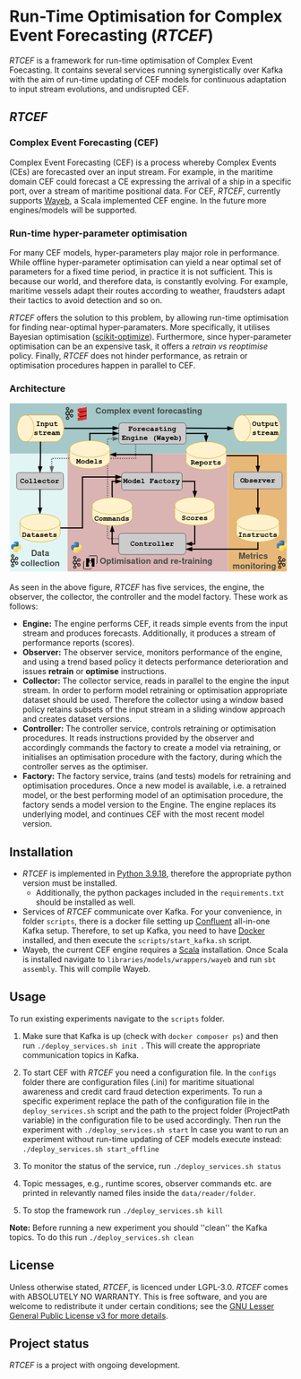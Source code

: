 # Run-Time Optimisation for Complex Event Forecasting (_RTCEF_)

_RTCEF_ is a framework for run-time optimisation of Complex Event Foecasting. It contains several services running synergistically over Kafka with the aim of run-time updating of CEF models for continuous adaptation to input stream evolutions, and undisrupted CEF.


## _RTCEF_

### Complex Event Forecasting (CEF)
Complex Event Forecasting (CEF) is a process whereby Complex Events (CEs) are forecasted over an input stream. For example, in the maritime domain CEF could forecast a CE expressing the arrival of a ship in a specific port, over a stream of maritime positional data.
For CEF, _RTCEF_, currently supports [Wayeb](https://github.com/ElAlev/Wayeb), a Scala implemented CEF engine. In the future more engines/models will be supported.

### Run-time hyper-parameter optimisation
For many CEF models, hyper-parameters play major role in performance. While offline hyper-parameter optimisation can yield a near optimal set of parameters for a fixed time period, in practice it is not sufficient. This is because our world, and therefore data, is constantly evolving. For example, maritime vessels adapt their routes according to weather, fraudsters adapt their tactics to avoid detection and so on.

_RTCEF_ offers the solution to this problem, by allowing run-time optimisation for finding near-optimal hyper-paramaters. More specifically, it utilises Bayesian optimisation ([scikit-optimize](https://scikit-optimize.github.io)). Furthermore, since hyper-parameter optimisation can be an expensive task, it offers a _retrain vs reoptimise_ policy. Finally, _RTCEF_ does not hinder performance, as retrain or optimisation procedures happen in parallel to CEF.




### Architecture

![arch](https://github.com/manospits/rtcef/blob/main/docs/arch.png?raw=true)

As seen in the above figure, _RTCEF_ has five services, the engine, the observer, the collector, the controller and the model factory. These work as follows:

* **Engine:** The engine performs CEF, it reads simple events from the input stream and produces forecasts. Additionally, it produces a stream of performance reports (scores).
* **Observer:** The observer service, monitors performance of the engine, and using a trend based policy it detects performance deterioration and issues **retrain** or **optimise** instructions.  
* **Collector:** The collector service, reads in parallel to the engine the input stream. In order to perform model retraining or optimisation appropriate dataset should be used. Therefore the collector using a window based policy retains subsets of the input stream in a sliding window approach and creates dataset versions.
* **Controller:** The controller service, controls retraining or optimisation procedures. It reads instructions provided by the observer and accordingly commands the factory to create a model via retraining, or initialises an optimisation procedure with the factory, during which the controller serves as the optimiser.
* **Factory:** The factory service, trains (and tests) models for retraining and optimisation procedures. Once a new model is available, i.e. a retrained model, or the best performing model of an optimisation procedure, the factory sends a model version to the Engine. The engine replaces its underlying model, and continues CEF with the most recent model version. 

## Installation
 + _RTCEF_ is  implemented in [Python 3.9.18](https://www.python.org/downloads/release/python-3918/), therefore the appropriate python version must be installed.
   + Additionally, the python packages included in the `requirements.txt` should be installed as well.
 + Services of _RTCEF_ communicate over Kafka. For your convenience, in folder `scripts`, there is a docker file setting up [Confluent](https://www.confluent.io/) all-in-one Kafka setup. Therefore, to set up Kafka, you need to have [Docker](https://www.docker.com/) installed, and then execute the `scripts/start_kafka.sh` script.
 + Wayeb, the current CEF engine requires a [Scala](https://www.scala-lang.org/) installation. Once Scala is installed navigate to `libraries/models/wrappers/wayeb` and run `sbt assembly`. This will compile Wayeb.  

## Usage
To run existing experiments navigate to the `scripts` folder.

1. Make sure that Kafka is up (check with `docker composer ps`) and then run ```./deploy_services.sh init ```. This will create the appropriate communication topics in Kafka.

2. To start CEF with _RTCEF_ you need a configuration file. In  the `configs` folder there are configuration files (.ini) for maritime situational awareness and credit card fraud detection experiments. To run a specific experiment replace the path of the configuration file in the `deploy_services.sh` script and the path to the project folder (ProjectPath variable) in the configuration file to be used accordingly. Then run the experiment with ```./deploy_services.sh start``` 
In case you want to run an experiment without run-time updating of CEF models execute instead: ```./deploy_services.sh start_offline```

3. To monitor the status of the service, run ```./deploy_services.sh status```
4. Topic messages, e.g., runtime scores, observer commands etc. are printed in relevantly named files inside the  `data/reader/folder`. 
4. To stop the framework run ```./deploy_services.sh kill```

**Note:** Before running a new experiment you should ''clean'' the Kafka topics. To do this run ```./deploy_services.sh clean```

## License
Unless otherwise stated, _RTCEF_, is licenced under LGPL-3.0.  _RTCEF_ comes with ABSOLUTELY NO WARRANTY. This is free software, and you are welcome to redistribute it under certain conditions; see the [GNU Lesser General Public License v3 for more details](https://www.gnu.org/licenses/lgpl-3.0.en.html#license-text).

## Project status

_RTCEF_ is a project with ongoing development.
